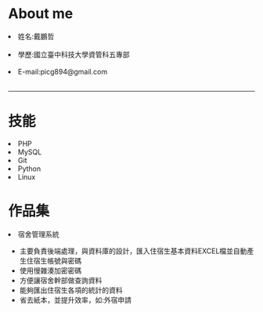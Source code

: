 
<!DOCTYPE html>
<html>
  <head>
    <meta charset="utf-8">
  </head>
  <body>
    <h1>About me</h1>
    <li>姓名:戴鵬哲</li></br>
    <li>學歷:國立臺中科技大學資管科五專部</li></br>
    <li>E-mail:picg894@gmail.com</li></br>
    <hr>
    <h1>技能</h1>
    <li>PHP</li>
    <li>MySQL</li>
    <li>Git</li>
    <li>Python</li>
    <li>Linux</li>
    <h1>作品集</h1>
    <li>宿舍管理系統</li>
    <ul>
    <li>主要負責後端處理，與資料庫的設計，匯入住宿生基本資料EXCEL檔並自動產生住宿生帳號與密碼</li>
    <li>使用慢雜湊加密密碼</li>
    <li>方便讓宿舍幹部做查詢資料</li>
    <li>能夠匯出住宿生各項的統計的資料</li>
    <li>省去紙本，並提升效率，如:外宿申請</li>
    </ul>
  </body>
</html>
